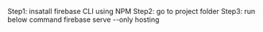 Step1: insatall firebase CLI using NPM
Step2: go to project folder
Step3: run below command
firebase serve --only hosting